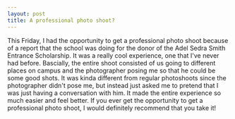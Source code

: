 ```yaml
---
layout: post
title: A professional photo shoot?
---
```


This Friday, I had the opportunity to get a professional photo shoot because of a report that the school was doing 
for the donor of the Adel Sedra Smith Entrance Scholarship. It was a really cool experience, one that I've never had 
before. Bascially, the entire shoot consisted of us going to different places on campus and the photographer posing me
so that he could be some good shots. It was kinda different from regular photoshoots since the photographer didn't pose
me, but instead just asked me to pretend that I was just having a conversation with him. It made the entire experience so
much easier and feel better. If you ever get the opportunity to get a professional photo shoot, I would definitely recommend
that you take it!
